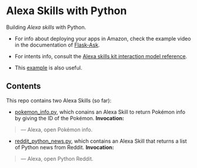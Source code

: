 # Alexa Skills with Python

Building *Alexa skills* with Python.

* For info about deploying your apps in Amazon, check the example video in the documentation of [Flask-Ask](https://flask-ask.readthedocs.io/en/latest/).

* For intents info, consult the [Alexa skills kit interaction model reference](https://developer.amazon.com/public/solutions/alexa/alexa-skills-kit/docs/alexa-skills-kit-interaction-model-reference).

* This [example](https://developer.amazon.com/blogs/post/Tx14R0IYYGH3SKT/Flask-Ask-A-New-Python-Framework-for-Rapid-Alexa-Skills-Kit-Development) is also useful.

## Contents

This repo contains two Alexa Skills (so far):

* [pokemon_info.py](https://github.com/RodolfoFerro/AlexaSkills-w-Python/blob/master/pokemon_info.py), which conains an Alexa Skill to return Pokémon info by giving the ID of the Pokémon. **Invocation:**
> –– Alexa, open Pokémon info.

* [reddit_python_news.py](https://github.com/RodolfoFerro/AlexaSkills-w-Python/blob/master/reddit_python_news.py), which contains an Alexa Skill that returns a list of Python news from Reddit. **Invocation:**
> –– Alexa, open Python Reddit.

